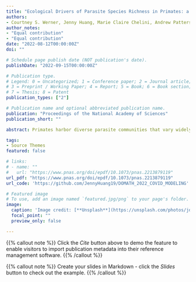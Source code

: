 ```yaml
---
title: "Ecological Drivers of Parasite Species Richness in Primates: a Novel Approach to Addressing Sampling Bias"
authors:
- Courtney S. Werner, Jenny Huang, Marie Claire Chelini, Andrew Patterson, Jingjing Shi, Mohamad Elmasri, Max Farrell, Melanie Wang, Charles L. Nunn.
author_notes:
- "Equal contribution"
- "Equal contribution"
date: "2022-08-12T00:00:00Z"
doi: ""

# Schedule page publish date (NOT publication's date).
publishDate: "2022-09-15T00:00:00Z"

# Publication type.
# Legend: 0 = Uncategorized; 1 = Conference paper; 2 = Journal article;
# 3 = Preprint / Working Paper; 4 = Report; 5 = Book; 6 = Book section;
# 7 = Thesis; 8 = Patent
publication_types: ["2"]

# Publication name and optional abbreviated publication name.
publication: "Proceedings of the National Academy of Sciences"
publication_short: ""

abstract: Primates harbor diverse parasite communities that vary widely across species. Investigating this cross-species variation requires comparative approaches, yet inferences from comparative research on parasitism are limited by variation in sampling effort: some hosts, and some parasites, are better studied than others. Previous studies have attempted to address these limitations using richness estimators or by including a measure of sampling effort in the statistical models, with limited success. We take a novel approach to address sampling bias by imputing shared parasites using both host phylogeny and geography in a link prediction model. We then conduct a Bayesian phylogenetic regression to analyze how host traits influence the estimated richness of parasites with different transmission modes. Edge imputation reduced the effect of sampling bias but did not eliminate it completely. Body mass predicted higher richness of parasites transmitted via close-contact and the environment, while arboreality was associated with lower richness of parasites transmitted via close-contact and intermediate hosts. Even after edge imputation, sampling bias continued to influence variation in parasite species richness in primates, with effects of sampling effort remaining statistically important in the models. We conclude that advancements in the prediction of missing host-parasite links can strengthen inferences made with existing data, but they do so incompletely. Our findings therefore call for more systematic study of parasites in wild animals to advance comparative research on parasitism.

tags:
- Source Themes
featured: false

# links:
# - name: ""
#   url: "https://www.pnas.org/doi/epdf/10.1073/pnas.2213879119"
url_pdf: "https://www.pnas.org/doi/epdf/10.1073/pnas.2213879119"
url_code: 'https://github.com/JennyHuang19/DOMATH_2022_COVID_MODELING'

# Featured image
# To use, add an image named `featured.jpg/png` to your page's folder. 
image:
  caption: 'Image credit: [**Unsplash**](https://unsplash.com/photos/jdD8gXaTZsc)'
  focal_point: ""
  preview_only: false

---
```


{{% callout note %}}
Click the *Cite* button above to demo the feature to enable visitors to import publication metadata into their reference management software.
{{% /callout %}}

{{% callout note %}}
Create your slides in Markdown - click the *Slides* button to check out the example.
{{% /callout %}}
